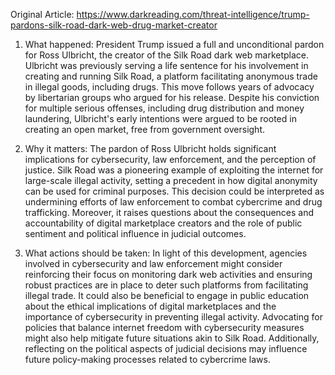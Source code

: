 Original Article: https://www.darkreading.com/threat-intelligence/trump-pardons-silk-road-dark-web-drug-market-creator

1) What happened: President Trump issued a full and unconditional pardon for Ross Ulbricht, the creator of the Silk Road dark web marketplace. Ulbricht was previously serving a life sentence for his involvement in creating and running Silk Road, a platform facilitating anonymous trade in illegal goods, including drugs. This move follows years of advocacy by libertarian groups who argued for his release. Despite his conviction for multiple serious offenses, including drug distribution and money laundering, Ulbricht's early intentions were argued to be rooted in creating an open market, free from government oversight.

2) Why it matters: The pardon of Ross Ulbricht holds significant implications for cybersecurity, law enforcement, and the perception of justice. Silk Road was a pioneering example of exploiting the internet for large-scale illegal activity, setting a precedent in how digital anonymity can be used for criminal purposes. This decision could be interpreted as undermining efforts of law enforcement to combat cybercrime and drug trafficking. Moreover, it raises questions about the consequences and accountability of digital marketplace creators and the role of public sentiment and political influence in judicial outcomes.

3) What actions should be taken: In light of this development, agencies involved in cybersecurity and law enforcement might consider reinforcing their focus on monitoring dark web activities and ensuring robust practices are in place to deter such platforms from facilitating illegal trade. It could also be beneficial to engage in public education about the ethical implications of digital marketplaces and the importance of cybersecurity in preventing illegal activity. Advocating for policies that balance internet freedom with cybersecurity measures might also help mitigate future situations akin to Silk Road. Additionally, reflecting on the political aspects of judicial decisions may influence future policy-making processes related to cybercrime laws.